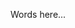 <!--
title: "YAML configuration for the Node agent "
description: "Instructions and template for configuring Node agent properties via YAML file"
tags: "installation node agent YAML configuration rules properties"
-->

Words here...


